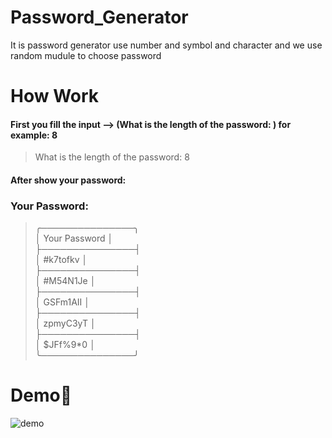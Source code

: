 # Password_Generator
It is password generator use number and symbol and character and we use random mudule to choose password
# How Work
#### First you fill the input --> (What is the length of the password: ) for example: 8
> What is the length of the password: 8  
#### After show your password:
### Your Password: 
>╭───────────────╮  
> │ Your Password │  
> ├───────────────┤  
> │   #k7tofkv    │  
> ├───────────────┤  
> │   #M54N1Je    │  
> ├───────────────┤  
> │   GSFm1AII    │  
> ├───────────────┤  
> │   zpmyC3yT    │  
> ├───────────────┤  
> │   $JFf%9*0    │  
>╰───────────────╯  
# Demo:tada:
![demo](https://user-images.githubusercontent.com/77124662/128966011-7feff2da-0bea-4278-ac01-607276e505ec.PNG)

